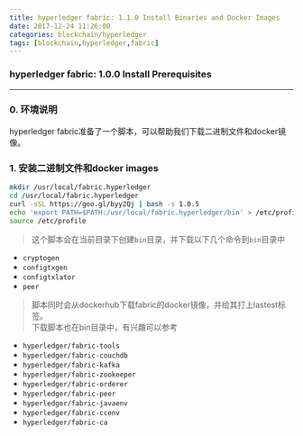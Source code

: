 ```yaml
---
title: hyperledger fabric: 1.1.0 Install Binaries and Docker Images
date: 2017-12-24 11:26:00
categories: blockchain/hyperledger
tags: [blockchain,hyperledger,fabric]
---
```

### hyperledger fabric: 1.0.0 Install Prerequisites

---

### 0. 环境说明
hyperledger fabric准备了一个脚本，可以帮助我们下载二进制文件和docker镜像。

### 1. 安装二进制文件和docker images
``` bash
mkdir /usr/local/fabric.hyperledger
cd /usr/local/fabric.hyperledger
curl -sSL https://goo.gl/byy2Qj | bash -s 1.0.5
echo 'export PATH=$PATH:/usr/local/fabric.hyperledger/bin' > /etc/profile.d/fabric.sh
source /etc/profile
```
> 这个脚本会在当前目录下创建`bin`目录，并下载以下几个命令到`bin`目录中
- `cryptogen`
- `configtxgen`
- `configtxlator`
- `peer`

> 脚本同时会从dockerhub下载fabric的docker镜像，并给其打上lastest标签。  
下载脚本也在bin目录中，有兴趣可以参考
- `hyperledger/fabric-tools`    
- `hyperledger/fabric-couchdb`  
- `hyperledger/fabric-kafka`    
- `hyperledger/fabric-zookeeper`
- `hyperledger/fabric-orderer`  
- `hyperledger/fabric-peer`     
- `hyperledger/fabric-javaenv`  
- `hyperledger/fabric-ccenv`    
- `hyperledger/fabric-ca`      
